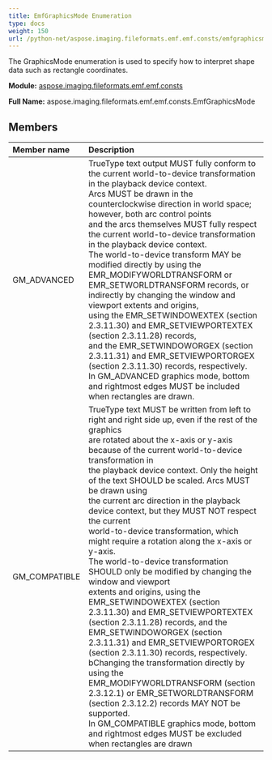 ```yaml
---
title: EmfGraphicsMode Enumeration
type: docs
weight: 150
url: /python-net/aspose.imaging.fileformats.emf.emf.consts/emfgraphicsmode/
---
```


The GraphicsMode enumeration is used to specify how to interpret shape data such as rectangle coordinates.

**Module:** [aspose.imaging.fileformats.emf.emf.consts](/imaging/python-net/aspose.imaging.fileformats.emf.emf.consts/)

**Full Name:** aspose.imaging.fileformats.emf.emf.consts.EmfGraphicsMode

## **Members**
| **Member name** | **Description** |
| :- | :- |
| GM_ADVANCED | TrueType text output MUST fully conform to the current world-to-device transformation in the playback device context.<br/>            Arcs MUST be drawn in the counterclockwise direction in world space; however, both arc control points <br/>            and the arcs themselves MUST fully respect the current world-to-device transformation in the playback device context.<br/>            The world-to-device transform MAY be modified directly by using the EMR_MODIFYWORLDTRANSFORM or <br/>            EMR_SETWORLDTRANSFORM records, or indirectly by changing the window and viewport extents and origins, <br/>            using the EMR_SETWINDOWEXTEX (section 2.3.11.30) and EMR_SETVIEWPORTEXTEX (section 2.3.11.28) records, <br/>            and the EMR_SETWINDOWORGEX (section 2.3.11.31) and EMR_SETVIEWPORTORGEX (section 2.3.11.30) records, respectively.<br/>            In GM_ADVANCED graphics mode, bottom and rightmost edges MUST be included when rectangles are drawn. |
| GM_COMPATIBLE | TrueType text MUST be written from left to right and right side up, even if the rest of the graphics <br/>            are rotated about the x-axis or y-axis because of the current world-to-device transformation in <br/>            the playback device context. Only the height of the text SHOULD be scaled. Arcs MUST be drawn using <br/>            the current arc direction in the playback device context, but they MUST NOT respect the current <br/>            world-to-device transformation, which might require a rotation along the x-axis or y-axis.<br/>            The world-to-device transformation SHOULD only be modified by changing the window and viewport <br/>            extents and origins, using the EMR_SETWINDOWEXTEX (section 2.3.11.30) and EMR_SETVIEWPORTEXTEX <br/>            (section 2.3.11.28) records, and the EMR_SETWINDOWORGEX (section 2.3.11.31) and EMR_SETVIEWPORTORGEX <br/>            (section 2.3.11.30) records, respectively. bChanging the transformation directly by using the <br/>            EMR_MODIFYWORLDTRANSFORM (section 2.3.12.1) or EMR_SETWORLDTRANSFORM (section 2.3.12.2) records MAY NOT be supported.<br/>            In GM_COMPATIBLE graphics mode, bottom and rightmost edges MUST be excluded when rectangles are drawn |
